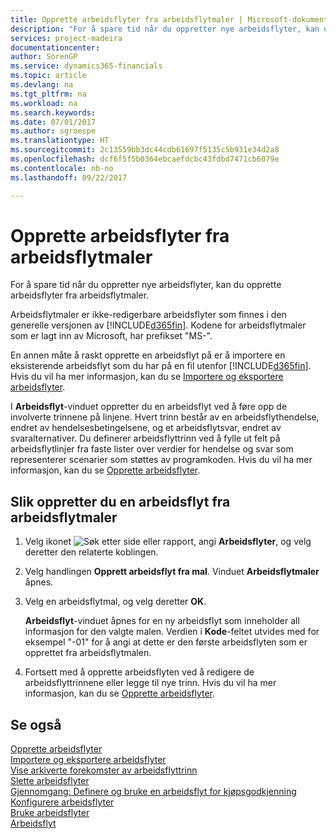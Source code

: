 ```yaml
---
title: Opprette arbeidsflyter fra arbeidsflytmaler | Microsoft-dokumentasjon
description: "For å spare tid når du oppretter nye arbeidsflyter, kan du opprette arbeidsflyter fra arbeidsflytmaler."
services: project-madeira
documentationcenter: 
author: SorenGP
ms.service: dynamics365-financials
ms.topic: article
ms.devlang: na
ms.tgt_pltfrm: na
ms.workload: na
ms.search.keywords: 
ms.date: 07/01/2017
ms.author: sgroespe
ms.translationtype: HT
ms.sourcegitcommit: 2c13559bb3dc44cdb61697f5135c5b931e34d2a8
ms.openlocfilehash: dcf6f5f5b0364ebcaefdcbc43fdbd7471cb6079e
ms.contentlocale: nb-no
ms.lasthandoff: 09/22/2017

---
```

# <a name="how-to-create-workflows-from-workflow-templates"></a>Opprette arbeidsflyter fra arbeidsflytmaler
For å spare tid når du oppretter nye arbeidsflyter, kan du opprette arbeidsflyter fra arbeidsflytmaler.  

 Arbeidsflytmaler er ikke-redigerbare arbeidsflyter som finnes i den generelle versjonen av [!INCLUDE[d365fin](includes/d365fin_md.md)]. Kodene for arbeidsflytmaler som er lagt inn av Microsoft, har prefikset "MS-".  

 En annen måte å raskt opprette en arbeidsflyt på er å importere en eksisterende arbeidsflyt som du har på en fil utenfor [!INCLUDE[d365fin](includes/d365fin_md.md)]. Hvis du vil ha mer informasjon, kan du se [Importere og eksportere arbeidsflyter](across-how-to-export-and-import-workflows.md).  

I **Arbeidsflyt**-vinduet oppretter du en arbeidsflyt ved å føre opp de involverte trinnene på linjene. Hvert trinn består av en arbeidsflythendelse, endret av hendelsesbetingelsene, og et arbeidsflytsvar, endret av svaralternativer. Du definerer arbeidsflyttrinn ved å fylle ut felt på arbeidsflytlinjer fra faste lister over verdier for hendelse og svar som representerer scenarier som støttes av programkoden. Hvis du vil ha mer informasjon, kan du se [Opprette arbeidsflyter](across-how-to-create-workflows.md).  

## <a name="to-create-a-workflow-from-workflow-template"></a>Slik oppretter du en arbeidsflyt fra arbeidsflytmaler  
1.  Velg ikonet ![Søk etter side eller rapport](media/ui-search/search_small.png "Ikonet Søk etter side eller rapport"), angi **Arbeidsflyter**, og velg deretter den relaterte koblingen.  
2.  Velg handlingen **Opprett arbeidsflyt fra mal**. Vinduet **Arbeidsflytmaler** åpnes.  
3.  Velg en arbeidsflytmal, og velg deretter **OK**.  

     **Arbeidsflyt**-vinduet åpnes for en ny arbeidsflyt som inneholder all informasjon for den valgte malen. Verdien i **Kode**-feltet utvides med for eksempel "-01" for å angi at dette er den første arbeidsflyten som er opprettet fra arbeidsflytmalen.  
4.  Fortsett med å opprette arbeidsflyten ved å redigere de arbeidsflyttrinnene eller legge til nye trinn. Hvis du vil ha mer informasjon, kan du se [Opprette arbeidsflyter](across-how-to-create-workflows.md).  

## <a name="see-also"></a>Se også  
 [Opprette arbeidsflyter](across-how-to-create-workflows.md)   
 [Importere og eksportere arbeidsflyter](across-how-to-export-and-import-workflows.md)   
 [Vise arkiverte forekomster av arbeidsflyttrinn](across-how-to-view-archived-workflow-step-instances.md)   
 [Slette arbeidsflyter](across-how-to-delete-workflows.md)   
 [Gjennomgang: Definere og bruke en arbeidsflyt for kjøpsgodkjenning](walkthrough-setting-up-and-using-a-purchase-approval-workflow.md)   
 [Konfigurere arbeidsflyter](across-set-up-workflows.md)   
 [Bruke arbeidsflyter](across-use-workflows.md)   
 [Arbeidsflyt](across-workflow.md)   

